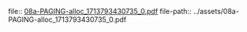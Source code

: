 file:: [08a-PAGING-alloc_1713793430735_0.pdf](../assets/08a-PAGING-alloc_1713793430735_0.pdf)
file-path:: ../assets/08a-PAGING-alloc_1713793430735_0.pdf
